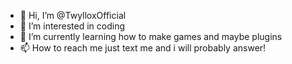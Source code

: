 - 👋 Hi, I’m @TwylloxOfficial
- 👀 I’m interested in coding
- 🌱 I’m currently learning how to make games and maybe plugins
- 📫 How to reach me just text me and i will probably answer!

<!---
TwylloxOfficial/TwylloxOfficial is a ✨ special ✨ repository because its `README.md` (this file) appears on your GitHub profile.
You can click the Preview link to take a look at your changes.
--->

